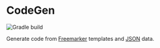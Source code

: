 # CodeGen
![Gradle build](https://github.com/miche-atucha/codegen/actions/workflows/gradle.yml/badge.svg)

Generate code from [Freemarker](https://freemarker.apache.org/docs/dgui_quickstart.html) templates and [JSON](https://www.json.org/json-en.html) data.
